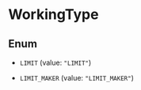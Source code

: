 

# WorkingType

## Enum


* `LIMIT` (value: `"LIMIT"`)

* `LIMIT_MAKER` (value: `"LIMIT_MAKER"`)



